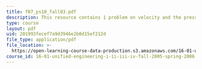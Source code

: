 ```yaml
---
title: f07_ps10_fall03.pdf
description: This resource contains 1 problem on velocity and the pressure difference.
type: course
layout: pdf
uid: 201993fecef7a9d3946e2b0d15ef212d
file_type: application/pdf
file_location: >-
  https://open-learning-course-data-production.s3.amazonaws.com/16-01-unified-engineering-i-ii-iii-iv-fall-2005-spring-2006/201993fecef7a9d3946e2b0d15ef212d_f07_ps10_fall03.pdf
course_id: 16-01-unified-engineering-i-ii-iii-iv-fall-2005-spring-2006
---
```

